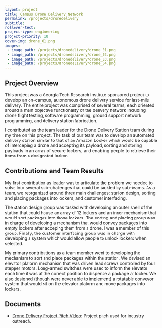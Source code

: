```yaml
---
layout: project
title: Campus Drone Delivery Network
permalink: /projects/dronedelivery
subtitle:
rollover-text:
project-type: engineering
project-priority: 10
cover-img: drone_01.png
images:
 - image_path: /projects/dronedelivery/drone_01.png  
 - image_path: /projects/dronedelivery/drone_02.png
 - image_path: /projects/dronedelivery/drone_03.png
 - image_path: /projects/dronedelivery/drone_04.png   
---
```


## Project Overview

This project was a Georgia Tech Research Institute sponsored project to develop an on-campus, autonomous drone delivery service for last-mile delivery. The entire project was comprised of several teams, each oriented around a main objective functionality of the delivery network including drone flight testing, software programming, ground support network programming, and delivery station fabrication.

I contributed as the team leader for the Drone Delivery Station team during my time on this project. The task of our team was to develop an automated delivery station similar to that of an Amazon Locker which would be capable of interceping a drone and accepting its payload, sorting and storing payloads in an array of secure lockers, and enabling people to retrieve their items from a designated locker.


## Contributions and Team Results

My first contribution as leader was to articulate the problem we needed to solve into several sub-challenges that could be tackled by sub-teams. As a team, we reorganized around three main challenges: station design, sorting and placing packages into lockers, and customer interfacing. 

The station design group was tasked with developing an outer shell of the station that could house an array of 12 lockers and an inner mechanism that would sort packages into those lockers. The sorting and placing group was in charge of developing a mechanism that would convey packages into empty lockers after acceping them from a drone. I was a member of this group. Finally, the customer interfacing group was in charge with developing a system which would allow people to unlock lockers when selected. 

My primary contributions as a team member went to developing the mechanism to sort and place packages within the station. We devised an elevator platorm mechanism that was driven lead screws controlled by four stepper motors. Long-armed switches were used to inform the elevator each time it was at the correct position to dispense a package at locker. We also designed (though were never able to implement) a rotatable conveyor system that would sit on the elevator platorm and move packages into lockers.

## Documents

* [Drone Delivery Project Pitch Video](/projects/dronedelivery/DroneVideo.mp4): Project pitch used for industry outreach.